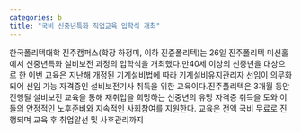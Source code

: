 ```yaml
---
categories: b
title: "국비 신중년특화 직업교육 입학식 개최"
---
```

한국폴리텍대학 진주캠퍼스(학장 하정미, 이하 진줖폴리텍)는 26일 진주폴리텍 미션홀에서 신중년특화 설비보전 과정의 입학식을 개최했다.만40세 이상의 신중년을 대상으로 한 이번 교육은 지난해 개정된 기계설비법에 따라 기계설비유지관리자 선임이 의무화 되어 선임 가능 자격증인 설비보전기사 취득을 위한 교육이다.진주폴리텍은 3개월 동안 진행될 설비보전 교육을 통해 재취업을 희망하는 신중년의 유망 자격증 취득을 도와 이들의 안정적인 노후준비와 지속적인 사회참여를 지원한다. 교육은 전액 국비 무료로 진행되며 교육 후 취업알선 및 사후관리까지
